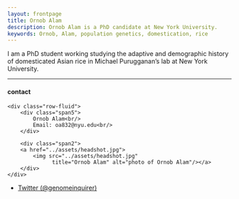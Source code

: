 ```yaml
---
layout: frontpage
title: Ornob Alam
description: Ornob Alam is a PhD candidate at New York University. 
keywords: Ornob, Alam, population genetics, domestication, rice
---
```


I am a PhD  student working studying the adaptive and demographic history of domesticated Asian rice in Michael Purugganan’s lab at New York University.  




---


<div class="container">
<h4><a name="contact"></a>contact</h4>

    <div class="row-fluid">
        <div class="span5">
            Ornob Alam<br/>
            Email: oa832@nyu.edu<br/>
        </div>

        <div class="span2">
        <a href="../assets/headshot.jpg">
            <img src="../assets/headshot.jpg"
                  title="Ornob Alam" alt="photo of Ornob Alam"/></a>
        </div>
    </div>
</div>

<div class="navbar">
  <div class="navbar-inner">
      <ul class="nav">
          <li><a href="https://twitter.com/genomeinquirer">Twitter (@genomeinquirer)</a></li>
      </ul>
  </div>
</div>

